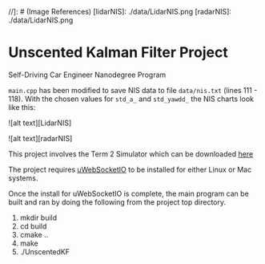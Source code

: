 //]: # (Image References)
[lidarNIS]: ./data/LidarNIS.png
[radarNIS]: ./data/LidarNIS.png

# Unscented Kalman Filter Project
Self-Driving Car Engineer Nanodegree Program

`main.cpp` has been modified to save NIS data to file `data/nis.txt` (lines 111 - 118).
With the chosen values for `std_a_` and `std_yawdd_` the NIS charts look like this:

![alt text][LidarNIS]

![alt text][radarNIS]

This project involves the Term 2 Simulator which can be downloaded [here](https://github.com/udacity/self-driving-car-sim/releases)

The project requires [uWebSocketIO](https://github.com/uWebSockets/uWebSockets) to be installed for either Linux or Mac systems.

Once the install for uWebSocketIO is complete, the main program can be built and ran by doing the following from the project top directory.

1. mkdir build
2. cd build
3. cmake ..
4. make
5. ./UnscentedKF
